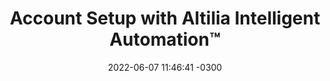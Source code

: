 ---
layout: subpage
title: 'Account Setup with Altilia Intelligent Automation™'
description: 'not used'
date:   2022-06-07 11:46:41 -0300
categories: start blog
by: 'Altilia Service'
icon: 'user-check'
parent: 'Manual Index'
paragraphs:
- paragraph_title: 'Ask for your credentials'
- paragraph_content: 'Send an e-mail to <a href= "mailto:service@altiliagroup.com">Altilia Service Team</a> asking about the access, we will provide you the link and the credentials to log in our platform.'
- paragraph_title: Login 
- paragraph_content: '
  <ul style="margin-left: 30px;">
    <ol type="a">
      <li>After requesting your credentials, use the link provided to access the Altilia Intelligent Automation™ login page:</li>
    </ol>
  </ul>'
- image: "manual_index/account_setup/image1.png"
- paragraph_content: '
  <ul style="margin-left: 30px;">
    <ol type="a" start="2">
      <li>Type the username and temporary password provided and click <b>“Login”</b>:</li>
    </ol>
  </ul>'
- image: "manual_index/account_setup/image2.png"
- paragraph_content: '
  <ul style="margin-left: 30px;">
    <ol type="a" start="3">
      <li>Update your password by confirming it twice if it’s the first access in our platform. Then click on <b>“Update”</b> to be redirected to the home page:</li>
    </ol>
  </ul>'
- image: "manual_index/account_setup/image3.png"
- paragraph_content: '
  <ul style="margin-left: 30px;">
    <ol type="a" start="2">
      <li>You are now in! The following image shows the <b>Home Page</b> of the platform where you can create your projects as described in chapter <a href="/altilia-help-center/manual_index/project/">Creating and Managing Projects</a>. You can see your <b>username</b> at the top right of the screen.</li>
    </ol>
  </ul>'
- image: "manual_index/account_setup/image4.png"
- subparagraph_title: Logout
- paragraph_content: 'From the Home Page or any other <u>Artifacts</u> you can log out for the platform by clicking on your account icon at top right of the screen and then on <b>“Logout”</b> to be redirect to the login page:'
- image: "manual_index/account_setup/image5.png"
- subparagraph_title: Dark Mode
- paragraph_content: 'From the Home Page or any other Artifacts, switch in dark mode by clicking on your account icon at top right of the screen and then on <b>“Dark mode”</b>:'
- image: "manual_index/account_setup/image6.png"
- subparagraph_title: Recover Password
- paragraph_content: 'If you have lost your password, please follow these steps to recover your Altilia account and continue to use our services 
<ul style="margin-left: 30px;">
    <ol type="a">
      <li>In the Altilia Intelligent Automation™ login page click on <b>“Recover Password”</b>:</li>
    </ol>
</ul>'
- image: "manual_index/account_setup/image7.png"
- paragraph_content: '
<ul style="margin-left: 30px;">
    <ol type="a" start="2">
      <li>Enter your e-mail or username and click on <b>“Send via Email”</b> in order to receive the instruction to reset your password.</li>
    </ol>
</ul>'
- image: "manual_index/account_setup/image8.png"
- paragraph_content: '
<ul style="margin-left: 30px;">
    <ol type="a" start="3">
      <li>In the content of the e-mail you received, click <b>“Reset Password”</b>:</li>
    </ol>
</ul>'
- image: "manual_index/account_setup/image9.png"
- paragraph_content: '
<ul style="margin-left: 30px;">
    <ol type="a" start="4">
      <li>You are redirected to the password update page, enter your new password twice and click <b>“Update”</b> to be redirected to the home page.</li>
    </ol>
</ul>'
- image: "manual_index/account_setup/image10.png"
---
